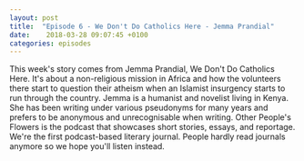```yaml
---
layout: post
title:  "Episode 6 - We Don't Do Catholics Here - Jemma Prandial"
date:    2018-03-28 09:07:45 +0100
categories: episodes
---
```

This week's story comes from Jemma Prandial, We Don't Do Catholics
Here. It's about a non-religious mission in Africa and how the
volunteers there start to question their atheism when an Islamist
insurgency starts to run through the country. Jemma is a humanist and
novelist living in Kenya. She has been writing under various
pseudonyms for many years and prefers to be anonymous and
unrecognisable when writing. Other People's Flowers is the podcast
that showcases short stories, essays, and reportage. We're the first
podcast-based literary journal. People hardly read journals anymore so
we hope you'll listen instead.
